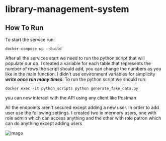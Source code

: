 # library-management-system

## How To Run

To start the service run:

`docker-compose up --build`

After all the services start we need to run the python script that will populate our db.
I created a variable for each table that represents the number of rows the script should add, you can change the numbers as you like in the main function. I didn't use environment variables for simplicity ***write once run many times***.
To run the python script we should run:

`docker exec -it python_scripts python generate_fake_data.py`

you can now interact with the API using any client like Postman

All the endpoints aren't secured except adding a new user. In order to add user use the following settings. I created two in mermory users, one with role admin which can access anything and the other with role patron which can do anything except adding users

![image](https://github.com/user-attachments/assets/0279945f-cdb0-467f-85b1-1e9ab80a20ed)
